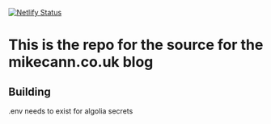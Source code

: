 [![Netlify Status](https://api.netlify.com/api/v1/badges/b3034c7c-2ebb-4138-8bfe-73115d2c5710/deploy-status)](https://app.netlify.com/sites/cranky-wright-0a9987/deploys)

# This is the repo for the source for the mikecann.co.uk blog

## Building

.env needs to exist for algolia secrets
